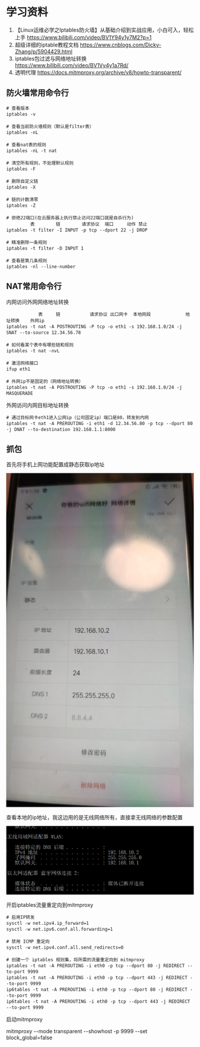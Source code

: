 # 学习资料

1. 【Linux运维必学之Iptables防火墙】从基础介绍到实战应用，小白可入，轻松上手
   https://www.bilibili.com/video/BV1Y94y1y7M2?p=1
2. 超级详细的iptable教程文档
   https://www.cnblogs.com/Dicky-Zhang/p/5904429.html
3. iptables包过滤与网络地址转换
   https://www.bilibili.com/video/BV1Vy4y1a7Rd/
4. 透明代理
   https://docs.mitmproxy.org/archive/v8/howto-transparent/

## 防火墙常用命令行

    # 查看版本
    iptables -v

    # 查看当前防火墙规则（默认是filter表）
    iptables -nL

    # 查看nat表的规则
    iptables -nL -t nat

    # 清空所有规则，不处理默认规则
    iptables -F

    # 删除自定义链
    iptables -X

    # 链的计数清零
    iptables -Z

    # 拒绝22端口(在云服务器上执行禁止访问22端口就是自杀行为)
             表        链        请求协议  端口     动作 禁止
    iptables -t filter -I INPUT -p tcp --dport 22 -j DROP

    # 精准删除一条规则
    iptables -t filter -D INPUT 1

    # 查看是第几条规则
    iptables -nl --line-number
    
## NAT常用命令行

内网访问外网网络地址转换

                表     链           请求协议 出口网卡  本地网段             地址转换    外网ip
    iptables -t nat -A POSTROUTING -P tcp -o eth1 -s 192.168.1.0/24 -j SNAT --to-source 12.34.56.78

    # 如何看某个表中有哪些链和规则
    iptables -t nat -nvL

    # 激活网络接口
    ifup eth1

    # 外网ip不是固定的（网络地址转换）
    iptables -t nat -A POSTROUTING -P tcp -o eth1 -s 192.168.1.0/24 -j MASQUERADE

外网访问内网目标地址转换

    # 通过目标网卡eth1进入公网ip（公司固定ip）端口是80，转发到内网
    iptables -t nat -A PREROUTING -i eth1 -d 12.34.56.80 -p tcp --dport 80 -j DNAT --to-destination 192.168.1.1:8000

## 抓包

首先将手机上网功能配置成静态获取ip地址

![请求](./img/1.jpg)

查看本地的ip地址，我这边用的是无线网络所有，直接拿无线网络的参数配置

![请求](./img/2.png)

开启iptables流量重定向到mitmproxy

    # 启用IP转发
    sysctl -w net.ipv4.ip_forward=1
    sysctl -w net.ipv6.conf.all.forwarding=1

    # 禁用 ICMP 重定向
    sysctl -w net.ipv4.conf.all.send_redirects=0

    # 创建一个 iptables 规则集，将所需的流量重定向到 mitmproxy
    iptables -t nat -A PREROUTING -i eth0 -p tcp --dport 80 -j REDIRECT --to-port 9999
    iptables -t nat -A PREROUTING -i eth0 -p tcp --dport 443 -j REDIRECT --to-port 9999
    ip6tables -t nat -A PREROUTING -i eth0 -p tcp --dport 80 -j REDIRECT --to-port 9999
    ip6tables -t nat -A PREROUTING -i eth0 -p tcp --dport 443 -j REDIRECT --to-port 9999

启动mitmproxy

   mitmproxy --mode transparent --showhost -p 9999 --set block_global=false